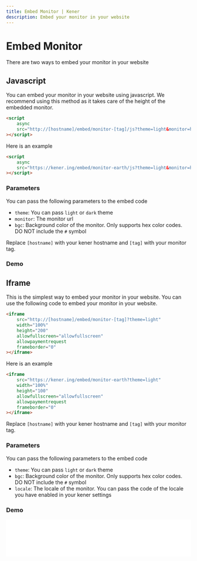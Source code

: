 ```yaml
---
title: Embed Monitor | Kener
description: Embed your monitor in your website
---
```


# Embed Monitor

There are two ways to embed your monitor in your website

## Javascript

You can embed your monitor in your website using javascript. We recommend using this method as it takes care of the height of the embedded monitor.

```html
<script
	async
	src="http://[hostname]/embed/monitor-[tag]/js?theme=light&monitor=http://[hostname]/embed/monitor-[tag]"
></script>
```

Here is an example

```html
<script
	async
	src="https://kener.ing/embed/monitor-earth/js?theme=light&monitor=https://kener.ing/embed/monitor-earth"
></script>
```

### Parameters

You can pass the following parameters to the embed code

-   `theme`: You can pass `light` or `dark` theme
-   `monitor`: The monitor url
-   `bgc`: Background color of the monitor. Only supports hex color codes. DO NOT include the `#` symbol

Replace `[hostname]` with your kener hostname and `[tag]` with your monitor tag.

### Demo

<div class="border mx-auto rounded-sm w-585px">
	<script async src="/embed/monitor-earth/js?theme=dark&monitor=/embed/monitor-earth"></script>
</div>

## Iframe

This is the simplest way to embed your monitor in your website. You can use the following code to embed your monitor in your website.

```html
<iframe
	src="http://[hostname]/embed/monitor-[tag]?theme=light"
	width="100%"
	height="200"
	allowfullscreen="allowfullscreen"
	allowpaymentrequest
	frameborder="0"
></iframe>
```

Here is an example

```html
<iframe
	src="https://kener.ing/embed/monitor-earth?theme=light"
	width="100%"
	height="100"
	allowfullscreen="allowfullscreen"
	allowpaymentrequest
	frameborder="0"
></iframe>
```

Replace `[hostname]` with your kener hostname and `[tag]` with your monitor tag.

### Parameters

You can pass the following parameters to the embed code

-   `theme`: You can pass `light` or `dark` theme
-   `bgc`: Background color of the monitor. Only supports hex color codes. DO NOT include the `#` symbol
-   `locale`: The locale of the monitor. You can pass the code of the locale you have enabled in your kener settings

### Demo

<div class="border mx-auto rounded-sm w-585px">
	<iframe src="/embed/monitor-earth?theme=dark" width="100%" height="100" allowfullscreen="allowfullscreen" allowpaymentrequest frameborder="0"></iframe>
</div>
